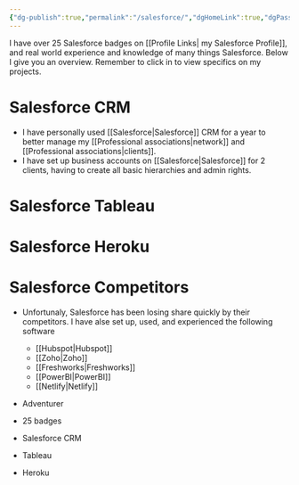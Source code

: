 ```yaml
---
{"dg-publish":true,"permalink":"/salesforce/","dgHomeLink":true,"dgPassFrontmatter":false}
---
```


 I have over 25 Salesforce badges on [[Profile Links| my Salesforce Profile]], and real world experience and knowledge of many things Salesforce.  Below I give you an overview. Remember to click in to view specifics on my projects.

# Salesforce CRM
- I have personally used [[Salesforce|Salesforce]] CRM for a year to better manage my [[Professional associations|network]] and [[Professional associations|clients]]. 
- I have set up business accounts on [[Salesforce|Salesforce]] for  2 clients, having to create all basic hierarchies and admin rights.

# Salesforce Tableau



# Salesforce Heroku


# Salesforce Competitors
- Unfortunaly, Salesforce has been losing share quickly by their competitors. I have alse set up, used, and experienced the following software
	- [[Hubspot|Hubspot]]
	- [[Zoho|Zoho]]
	- [[Freshworks|Freshworks]]
	- [[PowerBI|PowerBI]]
	- [[Netlify|Netlify]]


- Adventurer
- 25 badges
- Salesforce CRM
- Tableau
- Heroku